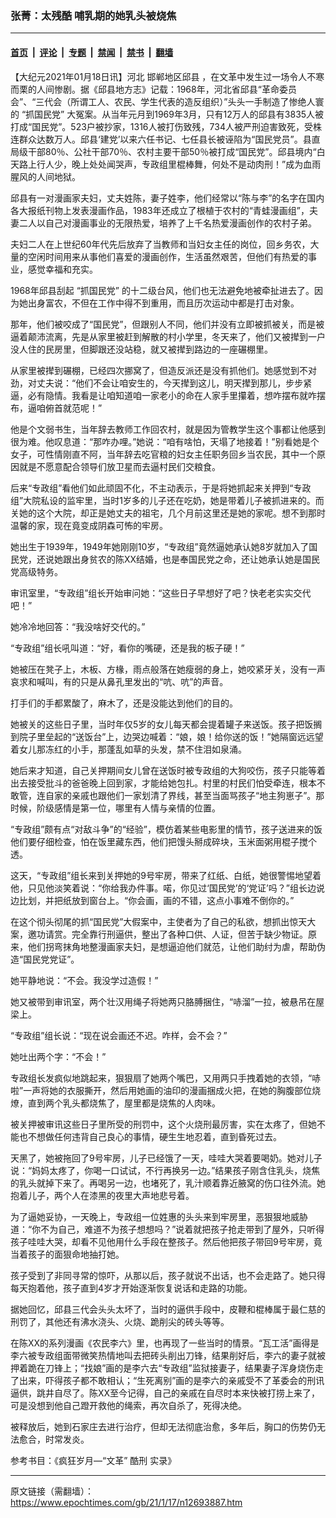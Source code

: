 ### 张菁：太残酷 哺乳期的她乳头被烧焦

---

#### [首页](../../../..?n12693887) &nbsp;|&nbsp; [评论](../../../../../epoch-comment?n12693887) &nbsp;|&nbsp; [专题](../../../../../epoch-special?n12693887) &nbsp;|&nbsp; [禁闻](../../../../../epoch-news?n12693887) &nbsp;|&nbsp; [禁书](../../../../../books?n12693887) &nbsp;|&nbsp; [翻墙](https://github.com/gfw-breaker/nogfw/blob/master/README.md?n12693887)


<div class="post_content" id="artbody" itemprop="articleBody">
 <!-- article content begin -->
 <p>
  【大纪元2021年01月18日讯】河北
  <ok href="https://www.epochtimes.com/gb/tag/%E9%82%AF%E9%83%B8%E5%9C%B0%E5%8C%BA%E9%82%B1%E5%8E%BF.html">
   邯郸地区邱县
  </ok>
  ，在文革中发生过一场令人不寒而栗的人间惨剧。据《邱县地方志》记载：1968年，河北省邱县“革命委员会”、“三代会（所谓工人、农民、学生代表的造反组织）”头头一手制造了惨绝人寰的
  <ok href="https://www.epochtimes.com/gb/tag/%E2%80%9C%E6%8A%93%E5%9B%BD%E6%B0%91%E5%85%9A%E2%80%9D.html">
   “抓国民党”
  </ok>
  大冤案。从当年元月到1969年3月，只有12万人的邱县有3835人被打成“国民党”。523户被抄家，1316人被打伤致残，734人被严刑迫害致死，受株连群众达数万人。邱县‘建党’以来六任书记、七任县长被诬陷为“国民党员”。县直局级干部80％、公社干部70％、农村主要干部50％被打成“国民党”。邱县境内“白天路上行人少，晚上处处闻哭声，专政组里棍棒舞，何处不是动肉刑！”成为血雨腥风的人间地狱。
 </p>
 <p>
  邱县有一对漫画家夫妇，丈夫姓陈，妻子姓李，他们经常以“陈与李”的名字在国内各大报纸刊物上发表漫画作品，1983年还成立了根植于农村的“青蛙漫画组”，夫妻二人以自己对漫画事业的无限热爱，培养了上千名热爱漫画创作的农村子弟。
 </p>
 <p>
  夫妇二人在上世纪60年代先后放弃了当教师和当妇女主任的岗位，回乡务农，大量的空闲时间用来从事他们喜爱的漫画创作，生活虽然艰苦，但他们有热爱的事业，感觉幸福和充实。
 </p>
 <p>
  1968年邱县刮起
  <ok href="https://www.epochtimes.com/gb/tag/%E2%80%9C%E6%8A%93%E5%9B%BD%E6%B0%91%E5%85%9A%E2%80%9D.html">
   “抓国民党”
  </ok>
  的十二级台风，他们也无法避免地被牵扯进去了。因为她出身富农，不但在工作中得不到重用，而且历次运动中都是打击对象。
 </p>
 <p>
  那年，他们被咬成了“国民党”，但跟别人不同，他们并没有立即被抓被关，而是被逼着颠沛流离，先是从家里被赶到解散的村小学里，冬天来了，他们又被撵到一户没人住的民房里，但脚跟还没站稳，就又被撵到路边的一座碾棚里。
 </p>
 <p>
  从家里被撵到碾棚，已经四次挪窝了，但造反派还是没有抓他们。她感觉到不对劲，对丈夫说：“他们不会让咱安生的，今天撵到这儿，明天撵到那儿，步步紧逼，必有隐情。我看是让咱知道咱一家老小的命在人家手里攥着，想咋摆布就咋摆布，逼咱俯首就范呢！”
 </p>
 <p>
  他是个文弱书生，当年辞去教师工作回农村，就是因为管教学生这个事都让他感到很为难。他叹息道：“那咋办哩。”她说：“咱有啥怕，天塌了地接着！”别看她是个女子，可性情刚直不阿，当年辞去吃官粮的妇女主任职务回乡当农民，其中一个原因就是不愿意配合领导们放卫星而去逼村民们交粮食。
 </p>
 <p>
  后来“专政组”看他们如此顽固不化，不主动表示，于是将她抓起来关押到“专政组”大院私设的监牢里，当时1岁多的儿子还在吃奶，她是带着儿子被抓进来的。而关她的这个大院，却正是她丈夫的祖宅，几个月前这里还是她的家呢。想不到那时温馨的家，现在竟变成阴森可怖的牢房。
 </p>
 <p>
  她出生于1939年，1949年她刚刚10岁，“专政组”竟然逼她承认她8岁就加入了国民党，还说她跟出身贫农的陈XX结婚，也是奉国民党之命，还让她承认她是国民党高级特务。
 </p>
 <p>
  审讯室里，“专政组”组长开始审问她：“这些日子早想好了吧？快老老实实交代吧！”
 </p>
 <p>
  她冷冷地回答：“我没啥好交代的。”
 </p>
 <p>
  “专政组”组长吼叫道：“好，看你的嘴硬，还是我的板子硬！”
 </p>
 <p>
  她被压在凳子上，木板、方椽，雨点般落在她瘦弱的身上，她咬紧牙关，没有一声哀求和喊叫，有的只是从鼻孔里发出的“吭、吭”的声音。
 </p>
 <p>
  打手们的手都累酸了，麻木了，还是没能达到他们的目的。
 </p>
 <p>
  她被关的这些日子里，当时年仅5岁的女儿每天都会提着罐子来送饭。孩子把饭搁到院子里垒起的“送饭台”上，边哭边喊着：“娘，娘！给你送的饭！”她隔窗远远望着女儿那冻红的小手，那蓬乱如草的头发，禁不住泪如泉涌。
 </p>
 <p>
  她后来才知道，自己关押期间女儿曾在送饭时被专政组的大狗咬伤，孩子只能等着出去接受批斗的爸爸晚上回到家，才能给她包扎。村里的村民们怕受牵连，根本不敢管，连自家的亲戚也跟他们一家划清了界线，甚至当面骂孩子“地主狗崽子”。那时候，阶级感情是第一位，哪里有人情与亲情的位置。
 </p>
 <p>
  “专政组”颇有点“对敌斗争”的“经验”，模仿着某些电影里的情节，孩子送进来的饭他们要仔细检查，怕在饭里藏东西，他们把馒头掰成碎块，玉米面粥用棍子搅个透。
 </p>
 <p>
  这天，“专政组”组长来到关押她的9号牢房，带来了红纸、白纸，她很警惕地望着他，只见他淡笑着说：“你给我办件事。喏，你见过‘国民党’的‘党证’吗？”组长边说边比划，并把纸放到窗台上。“你会画，画的不错，这点小事难不倒你的。”
 </p>
 <p>
  在这个彻头彻尾的抓“国民党”大假案中，主使者为了自己的私欲，想抓出惊天大案，邀功请赏。完全靠行刑逼供，整出了各种口供、人证，但苦于缺少物证。原来，他们拐弯抹角地整漫画家夫妇，是想逼迫他们就范，让他们助纣为虐，帮助伪造“国民党党证”。
 </p>
 <p>
  她平静地说：“不会。我没学过造假！”
 </p>
 <p>
  她又被带到审讯室，两个壮汉用绳子将她两只胳膊捆住，“哧溜”一拉，被悬吊在屋梁上。
 </p>
 <p>
  “专政组”组长说：“现在说会画还不迟。咋样，会不会？”
 </p>
 <p>
  她吐出两个字：“不会！”
 </p>
 <p>
  专政组长发疯似地跳起来，狠狠扇了她两个嘴巴，又用两只手拽着她的衣领，“哧啦”一声将她的衣服撕开，然后用她画的油印的漫画捆成火把，在她的胸腹部位烧燎，直到两个乳头都烧焦了，屋里都是烧焦的人肉味。
 </p>
 <p>
  被关押被审讯这些日子里所受的刑罚中，这个火烧刑最厉害，实在太疼了，但她不能也不想做任何违背自己良心的事情，硬生生地忍着，直到昏死过去。
 </p>
 <p>
  天黑了，她被拖回了9号牢房，儿子已经饿了一天，哇哇大哭着要喝奶。她对儿子说：“妈妈太疼了，你喝一口试试，不行再换另一边。”结果孩子刚含住乳头，烧焦的乳头就掉下来了。再喝另一边，也堵死了，乳汁顺着靠近腋窝的伤口往外流。她抱着儿子，两个人在漆黑的夜里大声地悲号着。
 </p>
 <p>
  为了逼她妥协，一天晚上，专政组一位姓惠的头头来到牢房里，恶狠狠地威胁道：“你不为自己，难道不为孩子想想吗？”说着就把孩子抢走带到了屋外，只听得孩子哇哇大哭，却看不见他用什么手段在整孩子。然后他把孩子带回9号牢房，竟当着孩子的面狠命地抽打她。
 </p>
 <p>
  孩子受到了非同寻常的惊吓，从那以后，孩子就说不出话，也不会走路了。她只得每天抱着他，孩子直到4岁才开始逐渐恢复说话和走路的功能。
 </p>
 <p>
  据她回忆，邱县三代会头头太坏了，当时的逼供手段中，皮鞭和棍棒属于最仁慈的刑罚了，其他还有沸水浇头、火烧、跪削尖的砖头等等。
 </p>
 <p>
  在陈XX的系列漫画《农民李六》里，也再现了一些当时的情景。“瓦工活”画得是李六被专政组面带微笑热情地叫去把砖头削出刀锋，结果削好后，李六的妻子就被押着跪在刀锋上；“找娘”画的是李六去“专政组”监狱接妻子，结果妻子浑身烧伤走了出来，吓得孩子都不敢相认；“生死离别”画的是李六的亲戚受不了革委会的刑讯逼供，跳井自尽了。陈XX至今记得，自己的亲戚在自尽时本来快被打捞上来了，可是没想到他自己蹬开救他的绳索，再次自杀了，死得决绝。
 </p>
 <p>
  被释放后，她到石家庄去进行治疗，但却无法彻底治愈，多年后，胸口的伤势仍无法愈合，时常发炎。
 </p>
 <p>
  参考书目：《疯狂岁月—“文革”
  <ok href="https://www.epochtimes.com/gb/tag/%E9%85%B7%E5%88%91.html">
   酷刑
  </ok>
  实录》
 </p>
 <!-- article content end -->
 <div id="below_article_ad">
 </div>
</div>


---

原文链接（需翻墙）：https://www.epochtimes.com/gb/21/1/17/n12693887.htm
